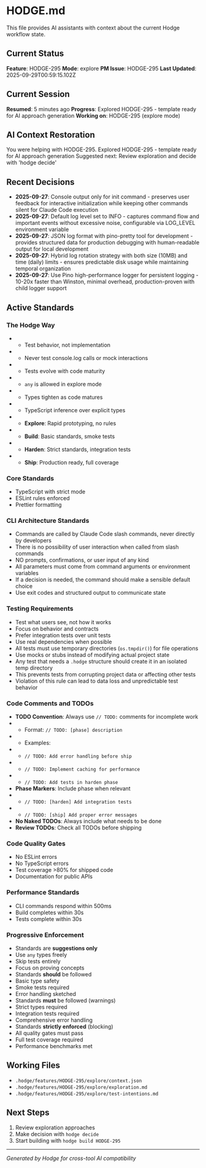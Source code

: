 # HODGE.md

This file provides AI assistants with context about the current Hodge workflow state.

## Current Status
**Feature**: HODGE-295
**Mode**: explore
**PM Issue**: HODGE-295
**Last Updated**: 2025-09-29T00:59:15.102Z
## Current Session
**Resumed**: 5 minutes ago
**Progress**: Explored HODGE-295 - template ready for AI approach generation
**Working on**: HODGE-295 (explore mode)
## AI Context Restoration
You were helping with HODGE-295. Explored HODGE-295 - template ready for AI approach generation
Suggested next: Review exploration and decide with 'hodge decide'
## Recent Decisions

- **2025-09-27**: Console output only for init command - preserves user feedback for interactive initialization while keeping other commands silent for Claude Code execution
- **2025-09-27**: Default log level set to INFO - captures command flow and important events without excessive noise, configurable via LOG_LEVEL environment variable
- **2025-09-27**: JSON log format with pino-pretty tool for development - provides structured data for production debugging with human-readable output for local development
- **2025-09-27**: Hybrid log rotation strategy with both size (10MB) and time (daily) limits - ensures predictable disk usage while maintaining temporal organization
- **2025-09-27**: Use Pino high-performance logger for persistent logging - 10-20x faster than Winston, minimal overhead, production-proven with child logger support

## Active Standards

### The Hodge Way
- - Test behavior, not implementation
- - Never test console.log calls or mock interactions
- - Tests evolve with code maturity
- - `any` is allowed in explore mode
- - Types tighten as code matures
- - TypeScript inference over explicit types
- - **Explore**: Rapid prototyping, no rules
- - **Build**: Basic standards, smoke tests
- - **Harden**: Strict standards, integration tests
- - **Ship**: Production ready, full coverage

### Core Standards
- TypeScript with strict mode
- ESLint rules enforced
- Prettier formatting

### CLI Architecture Standards
- Commands are called by Claude Code slash commands, never directly by developers
- There is no possibility of user interaction when called from slash commands
- NO prompts, confirmations, or user input of any kind
- All parameters must come from command arguments or environment variables
- If a decision is needed, the command should make a sensible default choice
- Use exit codes and structured output to communicate state

### Testing Requirements
- Test what users see, not how it works
- Focus on behavior and contracts
- Prefer integration tests over unit tests
- Use real dependencies when possible
- All tests must use temporary directories (`os.tmpdir()`) for file operations
- Use mocks or stubs instead of modifying actual project state
- Any test that needs a `.hodge` structure should create it in an isolated temp directory
- This prevents tests from corrupting project data or affecting other tests
- Violation of this rule can lead to data loss and unpredictable test behavior

### Code Comments and TODOs
- **TODO Convention**: Always use `// TODO:` comments for incomplete work
- - Format: `// TODO: [phase] description`
- - Examples:
- - `// TODO: Add error handling before ship`
- - `// TODO: Implement caching for performance`
- - `// TODO: Add tests in harden phase`
- **Phase Markers**: Include phase when relevant
- - `// TODO: [harden] Add integration tests`
- - `// TODO: [ship] Add proper error messages`
- **No Naked TODOs**: Always include what needs to be done
- **Review TODOs**: Check all TODOs before shipping

### Code Quality Gates
- No ESLint errors
- No TypeScript errors
- Test coverage >80% for shipped code
- Documentation for public APIs

### Performance Standards
- CLI commands respond within 500ms
- Build completes within 30s
- Tests complete within 30s

### Progressive Enforcement
- Standards are **suggestions only**
- Use `any` types freely
- Skip tests entirely
- Focus on proving concepts
- Standards **should** be followed
- Basic type safety
- Smoke tests required
- Error handling sketched
- Standards **must** be followed (warnings)
- Strict types required
- Integration tests required
- Comprehensive error handling
- Standards **strictly enforced** (blocking)
- All quality gates must pass
- Full test coverage required
- Performance benchmarks met

## Working Files

- `.hodge/features/HODGE-295/explore/context.json`
- `.hodge/features/HODGE-295/explore/exploration.md`
- `.hodge/features/HODGE-295/explore/test-intentions.md`

## Next Steps

1. Review exploration approaches
2. Make decision with `hodge decide`
3. Start building with `hodge build HODGE-295`


---
_Generated by Hodge for cross-tool AI compatibility_